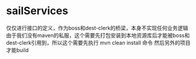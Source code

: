 # sailServices
仅仅进行接口的定义，作为boss和dest-clerk的桥梁，本身不实现任何业务逻辑
由于我们没有maven的私服，这个需要先打包安装到本地资源库后才能被boss和dest-clerk引用到，所以这个需要先执行 mvn clean install 命令 然后另外的项目才能build
